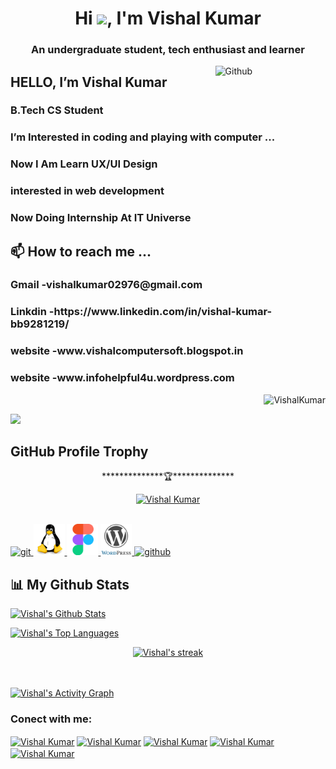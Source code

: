  <h1  align="center">Hi <img src="https://raw.githubusercontent.com/MartinHeinz/MartinHeinz/master/wave.gif" width="30px">, I'm Vishal Kumar</h1>
 <h3  align="center">An undergraduate student, tech enthusiast and  learner</h3>

 <img width="35%" align="right" alt="Github" src="https://user-images.githubusercontent.com/48678280/88862734-4903af80-d201-11ea-968b-9c939d88a37c.gif" />

<h2>HELLO, I’m Vishal Kumar </h2>

<h3>B.Tech CS Student</h3>
<h3>I’m Interested in coding and playing with computer ...</h3>
<h3>Now I Am Learn UX/UI Design   </h3>
<h3>interested in web development </h3>
<h3> Now Doing Internship At IT Universe</h3>


<h2>📫 How to reach me ... </h2>
 <h3>Gmail -vishalkumar02976@gmail.com</h3> 
<h3>Linkdin -https://www.linkedin.com/in/vishal-kumar-bb9281219/</h3> 
<h3>website -www.vishalcomputersoft.blogspot.in</h3>
<h3>website -www.infohelpful4u.wordpress.com</h3>
 

   
    
   <p align="right">  <img src="https://komarev.com/ghpvc/?username=VishalKumar8&label=Profile%20views&color=0e75b6&style=flat" alt="VishalKumar" /> </p
  <p align="left">
  <img width="140" src="https://user-images.githubusercontent.com/6661165/91657958-61b4fd00-eb00-11ea-9def-dc7ef5367e34.png" />  
  <h2 align="left">GitHub Profile Trophy</h2>
  <p align="center">**************🏆**************</p>
 </p>
 

<p align="center">  <a href="https://github.com/ryo-ma/github-profile-trophy"><img src="https://github-profile-trophy.vercel.app/?username=VishalKumar8" alt="Vishal Kumar" /></a> </p>
 
 </br>
 <a href="https://git-scm.com/" target="_blank"> <img src="https://www.vectorlogo.zone/logos/git-scm/git-scm-icon.svg" alt="git" width="50" height="50"/> </a>
<a href="https://www.linux.org/" target="_blank"> <img src="https://raw.githubusercontent.com/devicons/devicon/master/icons/linux/linux-original.svg" alt="linux" width="50" height="50"/> </a>
<a href="https://www.figma.com/" target="_blank"> <img src="https://raw.githubusercontent.com/devicons/devicon/master/icons/figma/figma-original.svg" alt="figma" width="50"
 height="50"/> </a>
 <a href="https://www.wordpress.com/" target="_blank"> <img src="https://raw.githubusercontent.com/devicons/devicon/master/icons/wordpress/wordpress-original.svg" alt="wordpress" width="50" height="50"/> </a>
 <a href="https://github.com/" target="_blank"> <img src="https://www.vectorlogo.zone/logos/github/github-icon.svg" alt="github" width="50" height="50"/> </a>
<br/>

## 📊 My Github Stats
<p>

<a href="https://github.com/VishalKumar8/github-readme-stats"><img alt="Vishal's Github Stats" src="https://github-readme-stats.vercel.app/api?username=VishalKumar8&show_icons=true&count_private=true&theme=react&hide_border=true&bg_color=0D1117" /></a>

 <a href="https://github.com/VishalKumar8/github-readme-stats"><img alt="Vishal's Top Languages" src="https://github-readme-stats.vercel.app/api/top-langs/?username=VishalKumar8&langs_count=8&count_private=true&layout=compact&theme=react&hide_border=true&bg_color=0D1117" /></a>
   <br/>
  

  <p align="center">
   <a href="https://github.com/VishalKumar8/github-readme-streak-stats">
           <img title="🔥 Get streak stats for your profile at git.io/streak-stats" alt="Vishal's streak" src="https://github-readme-streak-stats.herokuapp.com/?user=VishalKumar8&theme=black-ice&hide_border=true&stroke=0000&background=060A0CD0"/>
    </a>
</p>
</p>
<br/>
<br/>
<a href="https://github.com/VishalKumar8/github-readme-activity-graph"><img alt="Vishal's Activity Graph" src="https://activity-graph.herokuapp.com/graph?username=VishalKumar8&bg_color=0D1117&color=5BCDEC&line=5BCDEC&point=FFFFFF&hide_border=true" /></a>

### Conect with me: 
<p align="left">
<a href="https://www.linkedin.com/in/vishal-kumar-bb9281219/" target="blank"><img align="center" src="https://raw.githubusercontent.com/rahuldkjain/github-profile-readme-generator/master/src/images/icons/Social/linked-in-alt.svg" alt="Vishal Kumar" height="30" width="40" /></a>
<a href="https://www.codechef.com/users/vishalkumar02976" target="blank"><img align="center" src="https://cdn.jsdelivr.net/npm/simple-icons@3.1.0/icons/codechef.svg" alt="Vishal Kumar" height="30" width="40" /></a>
<a href="https://www.hackerrank.com/vishalkumar02976?hr_r=1" target="blank"><img align="center" src="https://raw.githubusercontent.com/rahuldkjain/github-profile-readme-generator/master/src/images/icons/Social/hackerrank.svg" alt="Vishal Kumar" height="30" width="40" /></a>
<a href="https://leetcode.com/vishalkumar02976/" target="blank"><img align="center" src="https://raw.githubusercontent.com/rahuldkjain/github-profile-readme-generator/master/src/images/icons/Social/leet-code.svg" alt="Vishal Kumar" height="30" width="40" /></a>
<a href="https://auth.geeksforgeeks.org/user/vishalkumar02976/practice/" target="blank"><img align="center" src="https://raw.githubusercontent.com/rahuldkjain/github-profile-readme-generator/master/src/images/icons/Social/geeks-for-geeks.svg" alt="Vishal Kumar" height="30" width="40" /></a>
 

</p>
   <!---
VishalKumar is a â¨ special â¨ repository because its `README.md` (this file) appears on your GitHub profile.
You can click the Preview link to take a look at your changes.
--->
